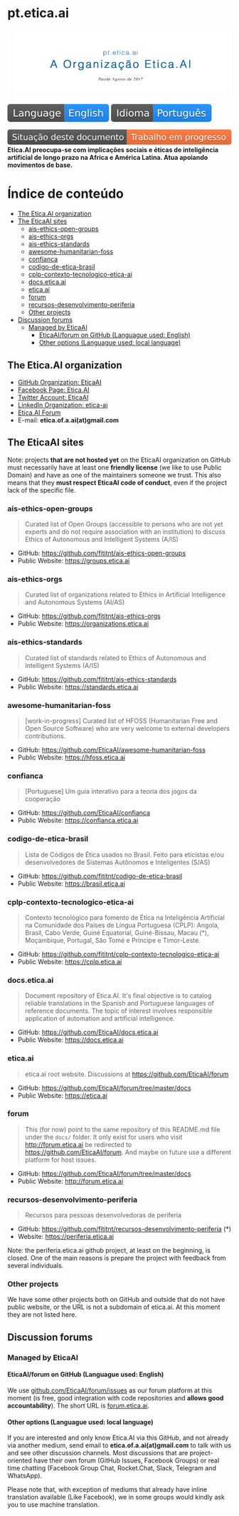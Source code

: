 # pt.etica.ai

[![A Organização Etica.AI](img/banner-pt-etica-ai.png)](https://pt.etica.ai/)

[![Language: English](img/badges/language-english.svg)](https://github.com/EticaAI/forum) [![Idioma: Português](img/badges/language-portuguese.svg)](https://pt.etica.ai/)

![Situação deste documento: Trabalho em progresso](img/badges/status-work-in-progress.svg)
**Etica.AI preocupa-se com implicações sociais e éticas de inteligência
artificial de longo prazo na Africa e América Latina. Atua apoiando movimentos
de base.**

# Índice de conteúdo

<!-- TOC depthFrom:2 depthTo:5 -->

- [The Etica.AI organization](#the-eticaai-organization)
- [The EticaAI sites](#the-eticaai-sites)
    - [ais-ethics-open-groups](#ais-ethics-open-groups)
    - [ais-ethics-orgs](#ais-ethics-orgs)
    - [ais-ethics-standards](#ais-ethics-standards)
    - [awesome-humanitarian-foss](#awesome-humanitarian-foss)
    - [confianca](#confianca)
    - [codigo-de-etica-brasil](#codigo-de-etica-brasil)
    - [cplp-contexto-tecnologico-etica-ai](#cplp-contexto-tecnologico-etica-ai)
    - [docs.etica.ai](#docseticaai)
    - [etica.ai](#eticaai)
    - [forum](#forum)
    - [recursos-desenvolvimento-periferia](#recursos-desenvolvimento-periferia)
    - [Other projects](#other-projects)
- [Discussion forums](#discussion-forums)
    - [Managed by EticaAI](#managed-by-eticaai)
        - [EticaAI/forum on GitHub (Languague used: English)](#eticaaiforum-on-github-languague-used-english)
        - [Other options (Languague used: local language)](#other-options-languague-used-local-language)

<!-- /TOC -->

## The Etica.AI organization
- [GitHub Organization: EticaAI](https://github.com/EticaAI)
- [Facebook Page: Etica.AI](https://www.facebook.com/EticaAI)
- [Twitter Account: EticaAI](https://twitter.com/EticaAI)
- [LinkedIn Organization: etica-ai](https://www.linkedin.com/company/etica-ai/)
- [Etica.AI Forum](https://github.com/EticaAI/forum/issues?q=is%3Aissue+is%3Aopen+sort%3Aupdated-desc)
- E-mail: **etica.of.a.ai(at)gmail.com**

## The EticaAI sites
<!--
Note: some projects can go forward, others can be archived without advancing
incubation phase. **We do not delete them**, but we can move to another
organization or person account or, in special for ideas that were very complex,
eventualy they become reference for a more mature project.
-->

Note: projects **that are not hosted yet** on the EticaAI organization on
GitHub must necessarily have at least one **friendly license** (we like to use
Public Domain) and have as one of the maintainers someone we trust. This also
means that they **must respect EticaAI code of conduct**, even if the project
lack of the specific file.

### ais-ethics-open-groups
> Curated list of Open Groups (accessible to persons who are not yet experts
and do not require association with an institution) to discuss Ethics of
Autonomous and Intelligent Systems (A/IS)

- GitHub: <https://github.com/fititnt/ais-ethics-open-groups>
- Public Website: <https://groups.etica.ai>

### ais-ethics-orgs
> Curated list of organizations related to Ethics in Artificial Intelligence and
Autonomous Systems (AI/AS)

- GitHub: <https://github.com/fititnt/ais-ethics-orgs>
- Public Website: <https://organizations.etica.ai>

### ais-ethics-standards
> Curated list of standards related to Ethics of Autonomous and Intelligent
Systems (A/IS)

- GitHub: <https://github.com/fititnt/ais-ethics-standards>
- Public Website: <https://standards.etica.ai>

### awesome-humanitarian-foss
> [work-in-progress] Curated list of HFOSS (Humanitarian Free and Open Source
Software) who are very welcome to external developers contributions.

- GitHub: <https://github.com/EticaAI/awesome-humanitarian-foss>
- Public Website: <https://hfoss.etica.ai>

### confianca
> [Portuguese] Um guia interativo para a teoria dos jogos da cooperação

- GitHub: <https://github.com/EticaAI/confianca>
- Public Website: <https://confianca.etica.ai>

### codigo-de-etica-brasil
> Lista de Códigos de Ética usados no Brasil. Feito para eticistas e/ou
desenvolvedores de Sistemas Autônomos e Inteligentes (S/AS)

- GitHub: <https://github.com/fititnt/codigo-de-etica-brasil>
- Public Website: <https://brasil.etica.ai>

### cplp-contexto-tecnologico-etica-ai
> Contexto tecnológico para fomento de Ética na Inteligência Artificial na
Comunidade dos Países de Língua Portuguesa (CPLP): Angola, Brasil, Cabo Verde,
Guiné Equatorial, Guiné-Bissau, Macau (*), Moçambique, Portugal, São Tomé e
Príncipe e Timor-Leste.

- GitHub: <https://github.com/fititnt/cplp-contexto-tecnologico-etica-ai>
- Public Website: <https://cplp.etica.ai>

### docs.etica.ai
> Document repository of Etica.AI. It's final objective is to catalog reliable
translations in the Spanish and Portuguese languages of reference documents.
The topic of interest involves  responsible application of automation and
artificial intelligence.

- GitHub: <https://github.com/EticaAI/docs.etica.ai>
- Public Website: <https://docs.etica.ai>

### etica.ai
> etica.ai root website. Discussions at <https://github.com/EticaAI/forum>

- GitHub: <https://github.com/EticaAI/forum/tree/master/docs>
- Public Website: <https://etica.ai>

### forum
> This (for now) point to the same repository of this README.md file under the
`docs/` folder. It only exist for users who visit http://forum.etica.ai be
redirected to <https://github.com/EticaAI/forum>. And maybe on future use
a different platform for host issues.

- GitHub: <https://github.com/EticaAI/forum/tree/master/docs>
- Public Website: <http://forum.etica.ai>

### recursos-desenvolvimento-periferia
> Recursos para pessoas desenvolvedoras de periferia

- GitHub: <https://github.com/fititnt/recursos-desenvolvimento-periferia> (*)
- Website: <https://periferia.etica.ai>

Note: the periferia.etica.ai github project, at least on the beginning, is
closed. One of the main reasons is prepare the project with feedback from
several individuals.

### Other projects
We have some other projects both on GitHub and outside that do not have public
website, or the URL is not a subdomain of etica.ai. At this moment they are not
listed here.

## Discussion forums

### Managed by EticaAI

#### EticaAI/forum on GitHub (Languague used: English)
We use [github.com/EticaAI/forum/issues](https://github.com/EticaAI/forum/issues)
as our forum platform at this moment (is free, good integration with code
repositories and **allows good accountability**). The short URL is [forum.etica.ai](http://forum.etica.ai).

#### Other options (Languague used: local language)

If you are interested and only know Etica.AI via this GitHub, and not already
via another medium, send email to **etica.of.a.ai(at)gmail.com** to
talk with us and see other discussion channels. Most discussions that are
project-oriented have their own forum (GitHub Issues, Facebook Groups) or
real time chatting (Facebook Group Chat, Rocket.Chat, Slack, Telegram and
WhatsApp).

Please note that, with exception of mediums that already have inline translation
available (Like Facebook), we in some groups would kindly ask you to use machine
translation.